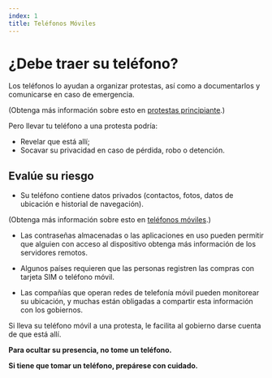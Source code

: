 ```yaml
---
index: 1
title: Teléfonos Móviles
---
```

# ¿Debe traer su teléfono?

Los teléfonos lo ayudan a organizar protestas, así como a documentarlos y comunicarse en caso de emergencia.

(Obtenga más información sobre esto en [protestas principiante](umbrella://work/protests/beginner).)

Pero llevar tu teléfono a una protesta podría:

*   Revelar que está allí;
*   Socavar su privacidad en caso de pérdida, robo o detención.

## Evalúe su riesgo

*   Su teléfono contiene datos privados (contactos, fotos, datos de ubicación e historial de navegación).

(Obtenga más información sobre esto en [teléfonos móviles](umbrella://communications/mobile-phones/beginner).)

*   Las contraseñas almacenadas o las aplicaciones en uso pueden permitir que alguien con acceso al dispositivo obtenga más información de los servidores remotos.

*   Algunos países requieren que las personas registren las compras con tarjeta SIM o teléfono móvil.

*   Las compañías que operan redes de telefonía móvil pueden monitorear su ubicación, y muchas están obligadas a compartir esta información con los gobiernos.

Si lleva su teléfono móvil a una protesta, le facilita al gobierno darse cuenta de que está allí.

**Para ocultar su presencia, no tome un teléfono.**

**Si tiene que tomar un teléfono, prepárese con cuidado.**